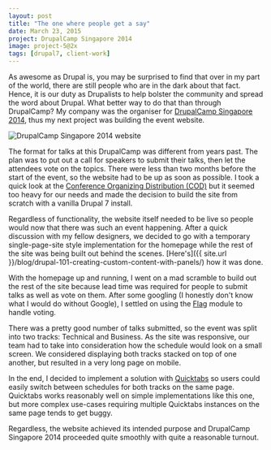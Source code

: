 ```yaml
---
layout: post
title: "The one where people get a say"
date: March 23, 2015
project: DrupalCamp Singapore 2014
image: project-5@2x
tags: [drupal7, client-work]
---
```

As awesome as Drupal is, you may be surprised to find that over in my part of the world, there are still people who are in the dark about that fact. Hence, it is our duty as Drupalists to help bolster the community and spread the word about Drupal. What better way to do that than through DrupalCamp? My company was the organiser for [DrupalCamp Singapore 2014](http://www.drupalcamp.sg/), thus my next project was building the event website.

<img src="{{ site.url }}/images/posts/dcsg/dcsg.jpg" alt="DrupalCamp Singapore 2014 website"/>

The format for talks at this DrupalCamp was different from years past. The plan was to put out a call for speakers to submit their talks, then let the attendees vote on the topics. There were less than two months before the start of the event, so the website had to be up as soon as possible. I took a quick look at the [Conference Organizing Distribution (COD)](https://groups.drupal.org/conference-organizing-distribution) but it seemed too heavy for our needs and made the decision to build the site from scratch with a vanilla Drupal 7 install.

Regardless of functionality, the website itself needed to be live so people would now that there was such an event happening. After a quick discussion with my fellow designers, we decided to go with a temporary single-page-site style implementation for the homepage while the rest of the site was being built out behind the scenes. [Here's]({{ site.url }}/blog/drupal-101-creating-custom-content-with-panels/) how it was done.

With the homepage up and running, I went on a mad scramble to build out the rest of the site because lead time was required for people to submit talks as well as vote on them. After some googling (I honestly don't know what I would do without Google), I settled on using the [Flag](https://www.drupal.org/project/flag) module to handle voting.

There was a pretty good number of talks submitted, so the event was split into two tracks: Technical and Business. As the site was responsive, our team had to take into consideration how the schedule would look on a small screen. We considered displaying both tracks stacked on top of one another, but resulted in a very long page on mobile.

In the end, I decided to implement a solution with [Quicktabs](https://www.drupal.org/project/quicktabs) so users could easily switch between schedules for both tracks on the same page. Quicktabs works reasonably well on simple implementations like this one, but more complex use-cases requiring multiple Quicktabs instances on the same page tends to get buggy.

Regardless, the website achieved its intended purpose and DrupalCamp Singapore 2014 proceeded quite smoothly with quite a reasonable turnout.


 
